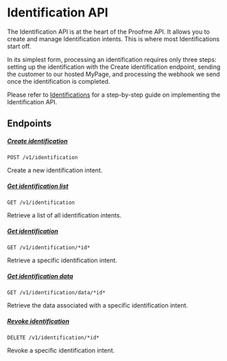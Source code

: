 # Identification API

The Identification API is at the heart of the Proofme API. It allows you to create and manage Identification intents. This is where most Identifications start off.

In its simplest form, processing an identification requires only three steps: setting up the identification with the Create identification endpoint, sending the customer to our hosted MyPage, and processing the webhook we send once the identification is completed.

Please refer to [Identifications](intro_identifications.md) for a step-by-step guide on implementing the Identification API.

## Endpoints

##### [Create identification](v1_id_api_create_identification.md)
`POST /v1/identification`

Create a new identification intent.

##### [Get identification list](v1_id_api_get_identification_list.md)
`GET /v1/identification`

Retrieve a list of all identification intents.

##### [Get identification](v1_id_api_get_identification.md)
`GET /v1/identification/*id*`

Retrieve a specific identification intent.

##### [Get identification data](v1_id_api_get_identification_data.md)
`GET /v1/identification/data/*id*`

Retrieve the data associated with a specific identification intent.

##### [Revoke identification](v1_id_api_delete_identification.md)
`DELETE /v1/identification/*id*`

Revoke a specific identification intent.